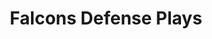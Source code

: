 ---
layout: playbook
title: Falcons Defense Plays
team: falcons
unit: defense
permalink: /falcons/defense/
---